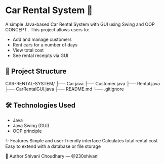 # Car Rental System 🚗

A simple Java-based Car Rental System with GUI using Swing and OOP CONCEPT . This project allows users to:

- Add and manage customers
- Rent cars for a number of days
- View total cost
- See rental receipts via GUI

## 📂 Project Structure

CAR-RENTAL-SYSTEM/
├── Car.java
├── Customer.java
├── Rental.java
├── CarRentalGUI.java
├── README.md
└── .gitignore


## 🛠️ Technologies Used
- Java
- Java Swing (GUI)
- OOP principle

✨ Features
Simple and user-friendly interface
Calculates total rental cost
Easy to extend with a database or file storage

📌 Author
Shivani Choudhary — @230shivani



